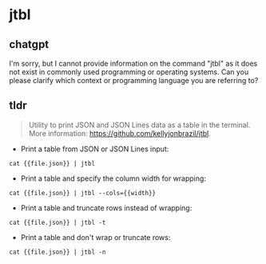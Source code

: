 # jtbl 
## chatgpt 
I'm sorry, but I cannot provide information on the command "jtbl" as it does not exist in commonly used programming or operating systems. Can you please clarify which context or programming language you are referring to? 

## tldr 
 
> Utility to print JSON and JSON Lines data as a table in the terminal.
> More information: <https://github.com/kellyjonbrazil/jtbl>.

- Print a table from JSON or JSON Lines input:

`cat {{file.json}} | jtbl`

- Print a table and specify the column width for wrapping:

`cat {{file.json}} | jtbl --cols={{width}}`

- Print a table and truncate rows instead of wrapping:

`cat {{file.json}} | jtbl -t`

- Print a table and don't wrap or truncate rows:

`cat {{file.json}} | jtbl -n`
